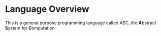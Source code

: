 # Language Overview

This is a general purpose programming language called ASC, 
the **A**bstract **S**ystem for **C**omputation